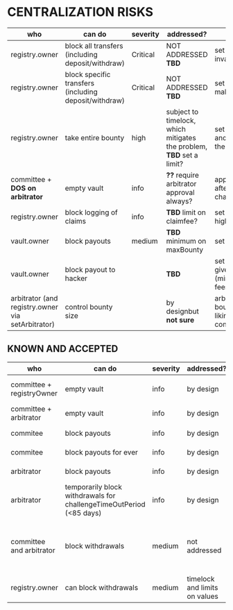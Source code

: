 # CENTRALIZATION RISKS

|who|can do|severity|addressed?|remarks
|-|-|-|-|-|
|registry.owner|block all transfers (including deposit/withdraw)|Critical|NOT ADDRESSED **TBD**|set reward controller to invalid address| 
|registry.owner|block specific transfers (including deposit/withdraw)|Critical|NOT ADDRESSED **TBD**|set reward controller to  malicious address
|registry.owner|take entire bounty|high|subject to timelock, which mitigates the problem, **TBD** set a limit?|set setHATBountySplit and get up to 100% of the bounty 
| committee + **DOS on arbitrator** |empty vault|info|**??** require arbitrator approval always?|approve any payout after challengetimeoutperiod|
|registry.owner|block logging of claims|info|**TBD** limit on claimfee?|set claim fee to a very high value
|vault.owner|block payouts|medium|**TBD** minimum on maxBounty|set maxBounty to 0
|vault.owner|block payout to hacker||**TBD**|set the bountysplit and give the entire bounty (minus registry-set fees) to the committee
|arbitrator (and registry.owner via setArbitrator)|control bounty size||by designbut  **not sure**|arbitrator can set the bountysize to her liking, ignoring the committee|
  
## KNOWN AND ACCEPTED

|who|can do|severity|addressed?|remarks
|-|-|-|-|-|
| committee  + registryOwner |empty vault|info|by design|registyrOwner sets arbitrator, then approves any submitted claim
| committee + arbitrator|empty vault|info|by design|approve any payout|
|commitee|block payouts|info|by design|by simply never calling submitClaim
|commitee|block payouts for ever|info|by design|call  `setCommittee(0xdead)`
|arbitrator|block payouts|info|by design|challenge and dismiss any claim
|arbitrator|temporarily block withdrawals for challengeTimeOutPeriod (<85 days)|info|by design|
|committee and arbitrator|block withdrawals|medium|not addressed|in each safety period before challengeTimeoutPeriod: resolving the active claim and resubmitting it, and challenging it
|registry.owner|can block withdrawals|medium|timelock and limits on values| by playing with safety periods and withdraw request timing 